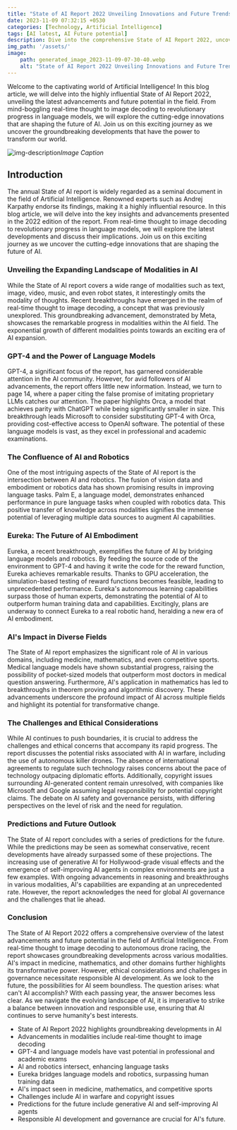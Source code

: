 ```yaml
---
title: "State of AI Report 2022 Unveiling Innovations and Future Trends in Artificial Intelligence"
date: 2023-11-09 07:32:15 +0530
categories: [Technology, Artificial Intelligence]
tags: [AI latest, AI Future potential]
description: Dive into the comprehensive State of AI Report 2022, uncovering groundbreaking developments in artificial intelligence. Discover real-time thought, image decoding, and more, while exploring the future potential of AI.
img_path: '/assets/'
image:
    path: generated_image_2023-11-09-07-30-40.webp
    alt: "State of AI Report 2022 Unveiling Innovations and Future Trends in Artificial Intelligence"
---
```




Welcome to the captivating world of Artificial Intelligence! In this blog article, we will delve into the highly influential State of AI Report 2022, unveiling the latest advancements and future potential in the field. From mind-boggling real-time thought to image decoding to revolutionary progress in language models, we will explore the cutting-edge innovations that are shaping the future of AI. Join us on this exciting journey as we uncover the groundbreaking developments that have the power to transform our world.

![img-description](generated_image_2023-11-09-07-31-10.png)_Image Caption_


## Introduction ##

The annual State of AI report is widely regarded as a seminal document in the field of Artificial Intelligence. Renowned experts such as Andrej Karpathy endorse its findings, making it a highly influential resource. In this blog article, we will delve into the key insights and advancements presented in the 2022 edition of the report. From real-time thought to image decoding to revolutionary progress in language models, we will explore the latest developments and discuss their implications. Join us on this exciting journey as we uncover the cutting-edge innovations that are shaping the future of AI.

### Unveiling the Expanding Landscape of Modalities in AI ###

While the State of AI report covers a wide range of modalities such as text, image, video, music, and even robot states, it interestingly omits the modality of thoughts. Recent breakthroughs have emerged in the realm of real-time thought to image decoding, a concept that was previously unexplored. This groundbreaking advancement, demonstrated by Meta, showcases the remarkable progress in modalities within the AI field. The exponential growth of different modalities points towards an exciting era of AI expansion.

### GPT-4 and the Power of Language Models ###

GPT-4, a significant focus of the report, has garnered considerable attention in the AI community. However, for avid followers of AI advancements, the report offers little new information. Instead, we turn to page 14, where a paper citing the false promise of imitating proprietary LLMs catches our attention. The paper highlights Orca, a model that achieves parity with ChatGPT while being significantly smaller in size. This breakthrough leads Microsoft to consider substituting GPT-4 with Orca, providing cost-effective access to OpenAI software. The potential of these language models is vast, as they excel in professional and academic examinations.

### The Confluence of AI and Robotics ###

One of the most intriguing aspects of the State of AI report is the intersection between AI and robotics. The fusion of vision data and embodiment or robotics data has shown promising results in improving language tasks. Palm E, a language model, demonstrates enhanced performance in pure language tasks when coupled with robotics data. This positive transfer of knowledge across modalities signifies the immense potential of leveraging multiple data sources to augment AI capabilities.

### Eureka: The Future of AI Embodiment ###

Eureka, a recent breakthrough, exemplifies the future of AI by bridging language models and robotics. By feeding the source code of the environment to GPT-4 and having it write the code for the reward function, Eureka achieves remarkable results. Thanks to GPU acceleration, the simulation-based testing of reward functions becomes feasible, leading to unprecedented performance. Eureka's autonomous learning capabilities surpass those of human experts, demonstrating the potential of AI to outperform human training data and capabilities. Excitingly, plans are underway to connect Eureka to a real robotic hand, heralding a new era of AI embodiment.

### AI's Impact in Diverse Fields ###

The State of AI report emphasizes the significant role of AI in various domains, including medicine, mathematics, and even competitive sports. Medical language models have shown substantial progress, raising the possibility of pocket-sized models that outperform most doctors in medical question answering. Furthermore, AI's application in mathematics has led to breakthroughs in theorem proving and algorithmic discovery. These advancements underscore the profound impact of AI across multiple fields and highlight its potential for transformative change.

### The Challenges and Ethical Considerations ###

While AI continues to push boundaries, it is crucial to address the challenges and ethical concerns that accompany its rapid progress. The report discusses the potential risks associated with AI in warfare, including the use of autonomous killer drones. The absence of international agreements to regulate such technology raises concerns about the pace of technology outpacing diplomatic efforts. Additionally, copyright issues surrounding AI-generated content remain unresolved, with companies like Microsoft and Google assuming legal responsibility for potential copyright claims. The debate on AI safety and governance persists, with differing perspectives on the level of risk and the need for regulation.

### Predictions and Future Outlook ###

The State of AI report concludes with a series of predictions for the future. While the predictions may be seen as somewhat conservative, recent developments have already surpassed some of these projections. The increasing use of generative AI for Hollywood-grade visual effects and the emergence of self-improving AI agents in complex environments are just a few examples. With ongoing advancements in reasoning and breakthroughs in various modalities, AI's capabilities are expanding at an unprecedented rate. However, the report acknowledges the need for global AI governance and the challenges that lie ahead.

### Conclusion ##

The State of AI Report 2022 offers a comprehensive overview of the latest advancements and future potential in the field of Artificial Intelligence. From real-time thought to image decoding to autonomous drone racing, the report showcases groundbreaking developments across various modalities. AI's impact in medicine, mathematics, and other domains further highlights its transformative power. However, ethical considerations and challenges in governance necessitate responsible AI development. As we look to the future, the possibilities for AI seem boundless. The question arises: what can't AI accomplish? With each passing year, the answer becomes less clear. As we navigate the evolving landscape of AI, it is imperative to strike a balance between innovation and responsible use, ensuring that AI continues to serve humanity's best interests.


- State of AI Report 2022 highlights groundbreaking developments in AI
- Advancements in modalities include real-time thought to image decoding
- GPT-4 and language models have vast potential in professional and academic exams
- AI and robotics intersect, enhancing language tasks
- Eureka bridges language models and robotics, surpassing human training data
- AI's impact seen in medicine, mathematics, and competitive sports
- Challenges include AI in warfare and copyright issues
- Predictions for the future include generative AI and self-improving AI agents
- Responsible AI development and governance are crucial for AI's future.
